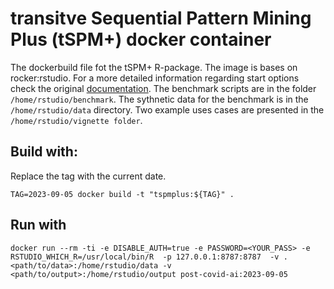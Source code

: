 # transitve Sequential Pattern Mining Plus (tSPM+) docker container
 The dockerbuild file fot the tSPM+ R-package. The image is bases on rocker:rstudio. For a more detailed information regarding start options check the original [documentation](https://hub.docker.com/r/rocker/rstudio). The benchmark scripts are in the folder `/home/rstudio/benchmark`. The sythnetic data for the benchmark is in the `/home/rstudio/data` directory. Two example uses cases are presented in the `/home/rstudio/vignette folder`.


## Build with:
Replace the tag with the current date.

``TAG=2023-09-05
docker build -t "tspmplus:${TAG}" . ``


## Run with
`docker run --rm -ti -e DISABLE_AUTH=true -e PASSWORD=<YOUR_PASS> -e RSTUDIO_WHICH_R=/usr/local/bin/R  -p 127.0.0.1:8787:8787  -v .<path/to/data>:/home/rstudio/data -v <path/to/output>:/home/rstudio/output post-covid-ai:2023-09-05`


